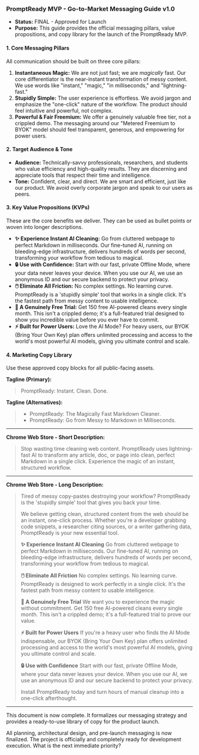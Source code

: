 ### **PromptReady MVP - Go-to-Market Messaging Guide v1.0**

*   **Status:** FINAL - Approved for Launch
*   **Purpose:** This guide provides the official messaging pillars, value propositions, and copy library for the launch of the PromptReady MVP.

#### **1. Core Messaging Pillars**

All communication should be built on three core pillars:

1.  **Instantaneous Magic:** We are not just fast; we are *magically* fast. Our core differentiator is the near-instant transformation of messy content. We use words like "instant," "magic," "in milliseconds," and "lightning-fast."
2.  **Stupidly Simple:** The user experience is effortless. We avoid jargon and emphasize the "one-click" nature of the workflow. The product should feel intuitive and powerful, not complex.
3.  **Powerful & Fair Freemium:** We offer a genuinely valuable free tier, not a crippled demo. The messaging around our "Metered Freemium to BYOK" model should feel transparent, generous, and empowering for power users.

#### **2. Target Audience & Tone**

*   **Audience:** Technically-savvy professionals, researchers, and students who value efficiency and high-quality results. They are discerning and appreciate tools that respect their time and intelligence.
*   **Tone:** Confident, clear, and direct. We are smart and efficient, just like our product. We avoid overly corporate jargon and speak to our users as peers.

#### **3. Key Value Propositions (KVPs)**

These are the core benefits we deliver. They can be used as bullet points or woven into longer descriptions.

*   **✨ Experience Instant AI Cleaning:** Go from cluttered webpage to perfect Markdown in milliseconds. Our fine-tuned AI, running on bleeding-edge infrastructure, delivers hundreds of words per second, transforming your workflow from tedious to magical.
*   **🔒 Use with Confidence:** Start with our fast, private Offline Mode, where your data never leaves your device. When you use our AI, we use an anonymous ID and our secure backend to protect your privacy.
*   **🖱️ Eliminate All Friction:** No complex settings. No learning curve. PromptReady is a 'stupidly simple' tool that works in a single click. It's the fastest path from messy content to usable intelligence.
*   **🚀 A Genuinely Free Trial:** Get 150 free AI-powered cleans every single month. This isn't a crippled demo; it's a full-featured trial designed to show you incredible value before you ever have to commit.
*   **⚡ Built for Power Users:** Love the AI Mode? For heavy users, our BYOK (Bring Your Own Key) plan offers unlimited processing and access to the world's most powerful AI models, giving you ultimate control and scale.

#### **4. Marketing Copy Library**

Use these approved copy blocks for all public-facing assets.

**Tagline (Primary):**
> PromptReady: Instant. Clean. Done.

**Tagline (Alternatives):**
> *   PromptReady: The Magically Fast Markdown Cleaner.
> *   PromptReady: Go from Messy to Markdown in Milliseconds.

---

**Chrome Web Store - Short Description:**
> Stop wasting time cleaning web content. PromptReady uses lightning-fast AI to transform any article, doc, or page into clean, perfect Markdown in a single click. Experience the magic of an instant, structured workflow.

---

**Chrome Web Store - Long Description:**

> Tired of messy copy-pastes destroying your workflow? PromptReady is the 'stupidly simple' tool that gives you back your time.
>
> We believe getting clean, structured content from the web should be an instant, one-click process. Whether you're a developer grabbing code snippets, a researcher citing sources, or a writer gathering data, PromptReady is your new essential tool.
>
> **✨ Experience Instant AI Cleaning**
> Go from cluttered webpage to perfect Markdown in milliseconds. Our fine-tuned AI, running on bleeding-edge infrastructure, delivers hundreds of words per second, transforming your workflow from tedious to magical.
>
> **🖱️ Eliminate All Friction**
> No complex settings. No learning curve. PromptReady is designed to work perfectly in a single click. It's the fastest path from messy content to usable intelligence.
>
> **🚀 A Genuinely Free Trial**
> We want you to experience the magic without commitment. Get 150 free AI-powered cleans every single month. This isn't a crippled demo; it's a full-featured trial to prove our value.
>
> **⚡ Built for Power Users**
> If you're a heavy user who finds the AI Mode indispensable, our BYOK (Bring Your Own Key) plan offers unlimited processing and access to the world's most powerful AI models, giving you ultimate control and scale.
>
> **🔒 Use with Confidence**
> Start with our fast, private Offline Mode, where your data never leaves your device. When you use our AI, we use an anonymous ID and our secure backend to protect your privacy.
>
> Install PromptReady today and turn hours of manual cleanup into a one-click afterthought.

---

This document is now complete. It formalizes our messaging strategy and provides a ready-to-use library of copy for the product launch.

All planning, architectural design, and pre-launch messaging is now finalized. The project is officially and completely ready for development execution. What is the next immediate priority?